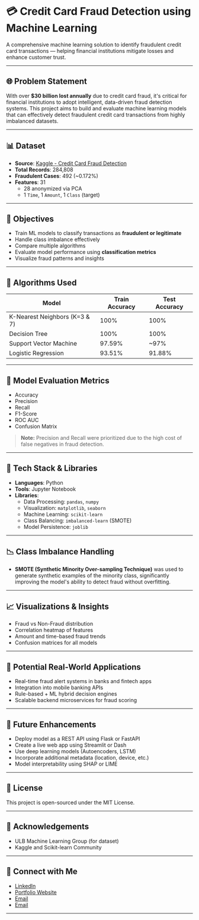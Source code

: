 # 💳 Credit Card Fraud Detection using Machine Learning

A comprehensive machine learning solution to identify fraudulent credit card transactions — helping financial institutions mitigate losses and enhance customer trust.

---

## 🌐 Problem Statement

With over **$30 billion lost annually** due to credit card fraud, it's critical for financial institutions to adopt intelligent, data-driven fraud detection systems. This project aims to build and evaluate machine learning models that can effectively detect fraudulent credit card transactions from highly imbalanced datasets.

---

## 📊 Dataset

- **Source**: [Kaggle - Credit Card Fraud Detection](https://www.kaggle.com/datasets/mlg-ulb/creditcardfraud)
- **Total Records**: 284,808
- **Fraudulent Cases**: 492 (~0.172%)
- **Features**: 31
  - 28 anonymized via PCA
  - 1 `Time`, 1 `Amount`, 1 `Class` (target)

---

## 🎯 Objectives

- Train ML models to classify transactions as **fraudulent or legitimate**
- Handle class imbalance effectively
- Compare multiple algorithms
- Evaluate model performance using **classification metrics**
- Visualize fraud patterns and insights

---

## 🧠 Algorithms Used

| Model                | Train Accuracy | Test Accuracy |
|---------------------|----------------|---------------|
| K-Nearest Neighbors (K=3 & 7) | 100%          | 100%         |
| Decision Tree        | 100%          | 100%         |
| Support Vector Machine | 97.59%        | ~97%         |
| Logistic Regression  | 93.51%        | 91.88%       |

---

## 🧪 Model Evaluation Metrics

- Accuracy
- Precision
- Recall
- F1-Score
- ROC AUC
- Confusion Matrix

> **Note:** Precision and Recall were prioritized due to the high cost of false negatives in fraud detection.

---

## 🧰 Tech Stack & Libraries

- **Languages**: Python
- **Tools**: Jupyter Notebook
- **Libraries**:
  - Data Processing: `pandas`, `numpy`
  - Visualization: `matplotlib`, `seaborn`
  - Machine Learning: `scikit-learn`
  - Class Balancing: `imbalanced-learn` (SMOTE)
  - Model Persistence: `joblib`

---

## 📉 Class Imbalance Handling

- **SMOTE (Synthetic Minority Over-sampling Technique)** was used to generate synthetic examples of the minority class, significantly improving the model's ability to detect fraud without overfitting.

---

## 📈 Visualizations & Insights

- Fraud vs Non-Fraud distribution
- Correlation heatmap of features
- Amount and time-based fraud trends
- Confusion matrices for all models

---

## 📌 Potential Real-World Applications

- Real-time fraud alert systems in banks and fintech apps
- Integration into mobile banking APIs
- Rule-based + ML hybrid decision engines
- Scalable backend microservices for fraud scoring

---

## 🔮 Future Enhancements

- Deploy model as a REST API using Flask or FastAPI
- Create a live web app using Streamlit or Dash
- Use deep learning models (Autoencoders, LSTM)
- Incorporate additional metadata (location, device, etc.)
- Model interpretability using SHAP or LIME

---

## 📄 License

This project is open-sourced under the MIT License.

---

## 🙌 Acknowledgements

- ULB Machine Learning Group (for dataset)
- Kaggle and Scikit-learn Community

---

## 🔗 Connect with Me

- [LinkedIn](https://www.linkedin.com/in/panwar-mayank)
- [Portfolio Website](https://panwar-mayank.streamlit.app)
- [Email](mailto:mayank.panwar.ug22@nsut.ac.in)
- [Email](mailto:mayankpanwar5943@gmail.com)

---

